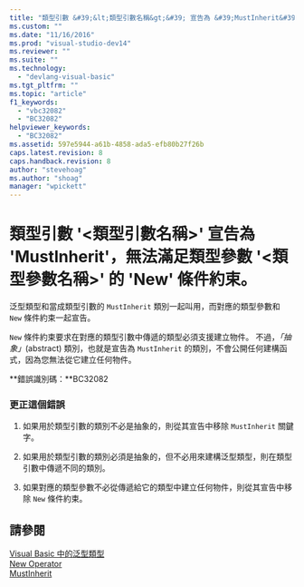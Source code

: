 ```yaml
---
title: "類型引數 &#39;&lt;類型引數名稱&gt;&#39; 宣告為 &#39;MustInherit&#39;，無法滿足類型參數 &#39;&lt;類型參數名稱&gt;&#39; 的 &#39;New&#39; 條件約束。 | Microsoft Docs"
ms.custom: ""
ms.date: "11/16/2016"
ms.prod: "visual-studio-dev14"
ms.reviewer: ""
ms.suite: ""
ms.technology: 
  - "devlang-visual-basic"
ms.tgt_pltfrm: ""
ms.topic: "article"
f1_keywords: 
  - "vbc32082"
  - "BC32082"
helpviewer_keywords: 
  - "BC32082"
ms.assetid: 597e5944-a61b-4858-ada5-efb80b27f26b
caps.latest.revision: 8
caps.handback.revision: 8
author: "stevehoag"
ms.author: "shoag"
manager: "wpickett"
---
```

# 類型引數 &#39;&lt;類型引數名稱&gt;&#39; 宣告為 &#39;MustInherit&#39;，無法滿足類型參數 &#39;&lt;類型參數名稱&gt;&#39; 的 &#39;New&#39; 條件約束。
泛型類型和當成類型引數的 `MustInherit` 類別一起叫用，而對應的類型參數和 `New` 條件約束一起宣告。  
  
 `New` 條件約束要求在對應的類型引數中傳遞的類型必須支援建立物件。 不過，*「抽象」*\(abstract\) 類別，也就是宣告為 `MustInherit` 的類別，不會公開任何建構函式，因為您無法從它建立任何物件。  
  
 **錯誤識別碼：**BC32082  
  
### 更正這個錯誤  
  
1.  如果用於類型引數的類別不必是抽象的，則從其宣告中移除 `MustInherit` 關鍵字。  
  
2.  如果用於類型引數的類別必須是抽象的，但不必用來建構泛型類型，則在類型引數中傳遞不同的類別。  
  
3.  如果對應的類型參數不必從傳遞給它的類型中建立任何物件，則從其宣告中移除 `New` 條件約束。  
  
## 請參閱  
 [Visual Basic 中的泛型類型](../Topic/Generic%20Types%20in%20Visual%20Basic%20\(Visual%20Basic\).md)   
 [New Operator](../Topic/New%20Operator%20\(Visual%20Basic\).md)   
 [MustInherit](../Topic/MustInherit%20\(Visual%20Basic\).md)